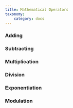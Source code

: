 ```yaml
---
title: Mathematical Operators 
taxonomy:
    category: docs
---
```


### Adding

### Subtracting

### Multiplication

### Division

### Exponentiation
 
### Modulation 

